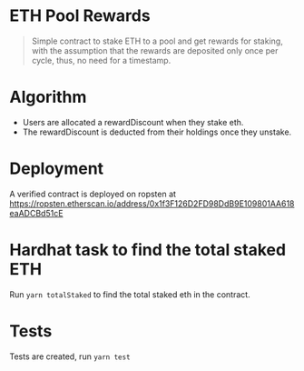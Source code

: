 # ETH Pool Rewards

> Simple contract to stake ETH to a pool and get rewards for staking, with the assumption that the rewards are deposited only once per cycle, thus, no need for a timestamp.

# Algorithm

- Users are allocated a rewardDiscount when they stake eth.
- The rewardDiscount is deducted from their holdings once they unstake.

# Deployment

A verified contract is deployed on ropsten at https://ropsten.etherscan.io/address/0x1f3F126D2FD98DdB9E109801AA618eaADCBd51cE

# Hardhat task to find the total staked ETH

Run `yarn totalStaked` to find the total staked eth in the contract.

# Tests
Tests are created, run `yarn test`
